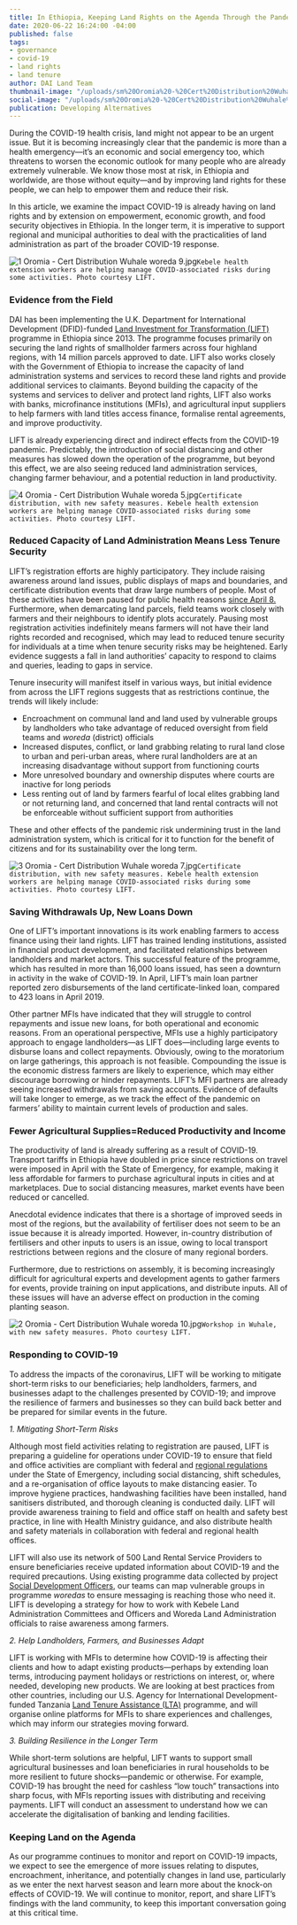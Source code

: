 ```yaml
---
title: In Ethiopia, Keeping Land Rights on the Agenda Through the Pandemic
date: 2020-06-22 16:24:00 -04:00
published: false
tags:
- governance
- covid-19
- land rights
- land tenure
author: DAI Land Team
thumbnail-image: "/uploads/sm%20Oromia%20-%20Cert%20Distribution%20Wuhale%20woreda%209.jpg"
social-image: "/uploads/sm%20Oromia%20-%20Cert%20Distribution%20Wuhale%20woreda%209.jpg"
publication: Developing Alternatives
---
```


During the COVID-19 health crisis, land might not appear to be an urgent issue. But it is becoming increasingly clear that the pandemic is more than a health emergency—it’s an economic and social emergency too, which threatens to worsen the economic outlook for many people who are already extremely vulnerable. We know those most at risk, in Ethiopia and worldwide, are those without equity—and by improving land rights for these people, we can help to empower them and reduce their risk.






In this article, we examine the impact COVID-19 is already having on land rights and by extension on empowerment, economic growth, and food security objectives in Ethiopia. In the longer term, it is imperative to support regional and municipal authorities to deal with the practicalities of land administration as part of the broader COVID-19 response.

![1 Oromia - Cert Distribution Wuhale woreda 9.jpg](/uploads/1%20Oromia%20-%20Cert%20Distribution%20Wuhale%20woreda%209.jpg)`Kebele health extension workers are helping manage COVID-associated risks during some activities. Photo courtesy LIFT.`

### Evidence from the Field 

DAI has been implementing the U.K. Department for International Development (DFID)-funded [Land Investment for Transformation (LIFT)](https://www.dai.com/our-work/projects/ethiopia-land-investment-transformation-lift) programme in Ethiopia since 2013. The programme focuses primarily on securing the land rights of smallholder farmers across four highland regions, with 14 million parcels approved to date. LIFT also works closely with the Government of Ethiopia to increase the capacity of land administration systems and services to record these land rights and provide additional services to claimants. Beyond building the capacity of the systems and services to deliver and protect land rights, LIFT also works with banks, microfinance institutions (MFIs), and agricultural input suppliers to help farmers with land titles access finance, formalise rental agreements, and improve productivity. 

LIFT is already experiencing direct and indirect effects from the COVID-19 pandemic. Predictably, the introduction of social distancing and other measures has slowed down the operation of the programme, but beyond this effect, we are also seeing reduced land administration services, changing farmer behaviour, and a potential reduction in land productivity. 

![4 Oromia - Cert Distribution Wuhale woreda 5.jpg](/uploads/4%20Oromia%20-%20Cert%20Distribution%20Wuhale%20woreda%205.jpg)`Certificate distribution, with new safety measures. Kebele health extension workers are helping manage COVID-associated risks during some activities. Photo courtesy LIFT.`

### Reduced Capacity of Land Administration Means Less Tenure Security 

LIFT’s registration efforts are highly participatory. They include raising awareness around land issues, public displays of maps and boundaries, and certificate distribution events that draw large numbers of people. Most of these activities have been paused for public health reasons [since April 8.](https://www.aljazeera.com/news/2020/04/ethiopia-declares-state-emergency-fight-covid-19-200408142519485.html) Furthermore, when demarcating land parcels, field teams work closely with farmers and their neighbours to identify plots accurately. Pausing most registration activities indefinitely means farmers will not have their land rights recorded and recognised, which may lead to reduced tenure security for individuals at a time when tenure security risks may be heightened. Early evidence suggests a fall in land authorities’ capacity to respond to claims and queries, leading to gaps in service.

Tenure insecurity will manifest itself in various ways, but initial evidence from across the LIFT regions suggests that as restrictions continue, the trends will likely include:
* Encroachment on communal land and land used by vulnerable groups by landholders who take advantage of reduced oversight from field teams and *woreda* (district) officials
* Increased disputes, conflict, or land grabbing relating to rural land close to urban and peri-urban areas, where rural landholders are at an increasing disadvantage without support from functioning courts
* More unresolved boundary and ownership disputes where courts are inactive for long periods
* Less renting out of land by farmers fearful of local elites grabbing land or not returning land, and concerned that land rental contracts will not be enforceable without sufficient support from authorities

These and other effects of the pandemic risk undermining trust in the land administration system, which is critical for it to function for the benefit of citizens and for its sustainability over the long term. 

![3 Oromia - Cert Distribution Wuhale woreda 7.jpg](/uploads/3%20Oromia%20-%20Cert%20Distribution%20Wuhale%20woreda%207.jpg)`Certificate distribution, with new safety measures. Kebele health extension workers are helping manage COVID-associated risks during some activities. Photo courtesy LIFT.`

### Saving Withdrawals Up, New Loans Down

One of LIFT’s important innovations is its work enabling farmers to access finance using their land rights. LIFT has trained lending institutions, assisted in financial product development, and facilitated relationships between landholders and market actors. This successful feature of the programme, which has resulted in more than 16,000 loans issued, has seen a downturn in activity in the wake of COVID-19. In April, LIFT’s main loan partner reported zero disbursements of the land certificate-linked loan, compared to 423 loans in April 2019.  

Other partner MFIs have indicated that they will struggle to control repayments and issue new loans, for both operational and economic reasons. From an operational perspective, MFIs use a highly participatory approach to engage landholders—as LIFT does—including large events to disburse loans and collect repayments. Obviously, owing to the moratorium on large gatherings, this approach is not feasible. Compounding the issue is the economic distress farmers are likely to experience, which may either discourage borrowing or hinder repayments. LIFT’s MFI partners are already seeing increased withdrawals from saving accounts. Evidence of defaults will take longer to emerge, as we track the effect of the pandemic on farmers’ ability to maintain current levels of production and sales.  

### Fewer Agricultural Supplies=Reduced Productivity and Income 

The productivity of land is already suffering as a result of COVID-19. Transport tariffs in Ethiopia have doubled in price since restrictions on travel were imposed in April with the State of Emergency, for example, making it less affordable for farmers to purchase agricultural inputs in cities and at marketplaces. Due to social distancing measures, market events have been reduced or cancelled. 

Anecdotal evidence indicates that there is a shortage of improved seeds in most of the regions, but the availability of fertiliser does not seem to be an issue because it is already imported. However, in-country distribution of fertilisers and other inputs to users is an issue, owing to local transport restrictions between regions and the closure of many regional borders. 

Furthermore, due to restrictions on assembly, it is becoming increasingly difficult for agricultural experts and development agents to gather farmers for events, provide training on input applications, and distribute inputs. All of these issues will have an adverse effect on production in the coming planting season.  

![2 Oromia - Cert Distribution Wuhale woreda 10.jpg](/uploads/2%20Oromia%20-%20Cert%20Distribution%20Wuhale%20woreda%2010.jpg)`Workshop in Wuhale, with new safety measures. Photo courtesy LIFT.`

### Responding to COVID-19

To address the impacts of the coronavirus, LIFT will be working to mitigate short-term risks to our beneficiaries; help landholders, farmers, and businesses adapt to the challenges presented by COVID-19; and improve the resilience of farmers and businesses so they can build back better and be prepared for similar events in the future.

*1. Mitigating Short-Term Risks* 

Although most field activities relating to registration are paused, LIFT is preparing a guideline for operations under COVID-19 to ensure that field and office activities are compliant with federal and [regional regulations](https://www.ethioembassy.org.uk/ethiopia-declares-state-of-emergency-to-curb-transmission-of-coronavirus/) under the State of Emergency, including social distancing, shift schedules, and a re-organisation of office layouts to make distancing easier. To improve hygiene practices, handwashing facilities have been installed, hand sanitisers distributed, and thorough cleaning is conducted daily. LIFT will provide awareness training to field and office staff on health and safety best practice, in line with Health Ministry guidance, and also distribute health and safety materials in collaboration with federal and regional health offices.

LIFT will also use its network of 500 Land Rental Service Providers to ensure beneficiaries receive updated information about COVID-19 and the required precautions. Using existing programme data collected by project [Social Development Officers](https://www.dai.com/uploads/DAI%20SDO%20Guide-3ddf0d.pdf), our teams can map vulnerable groups in programme *woredas* to ensure messaging is reaching those who need it. LIFT is developing a strategy for how to work with Kebele Land Administration Committees and Officers and Woreda Land Administration officials to raise awareness among farmers.

*2. Help Landholders, Farmers, and Businesses Adapt*

LIFT is working with MFIs to determine how COVID-19 is affecting their clients and how to adapt existing products—perhaps by extending loan terms, introducing payment holidays or restrictions on interest, or, where needed, developing new products. We are looking at best practices from other countries, including our U.S. Agency for International Development-funded Tanzania [Land Tenure Assistance (LTA)](https://www.dai.com/our-work/projects/tanzania-feed-future-tanzania-land-tenure-assistance-lta) programme, and will organise online platforms for MFIs to share experiences and challenges, which may inform our strategies moving forward. 

*3. Building Resilience in the Longer Term*

While short-term solutions are helpful, LIFT wants to support small agricultural businesses and loan beneficiaries in rural households to be more resilient to future shocks—pandemic or otherwise. For example, COVID-19 has brought the need for cashless “low touch” transactions into sharp focus, with MFIs reporting issues with distributing and receiving payments. LIFT will conduct an assessment to understand how we can accelerate the digitalisation of banking and lending facilities. 

### Keeping Land on the Agenda

As our programme continues to monitor and report on COVID-19 impacts, we expect to see the emergence of more issues relating to disputes, encroachment, inheritance, and potentially changes in land use, particularly as we enter the next harvest season and learn more about the knock-on effects of COVID-19. We will continue to monitor, report, and share LIFT’s findings with the land community, to keep this important conversation going at this critical time. 